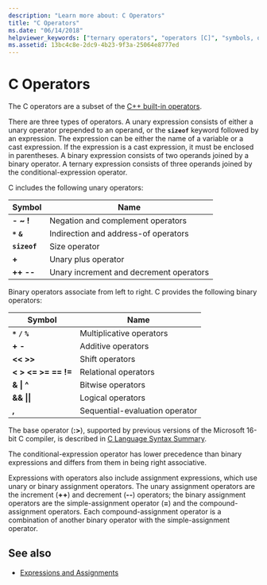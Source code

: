 ```yaml
---
description: "Learn more about: C Operators"
title: "C Operators"
ms.date: "06/14/2018"
helpviewer_keywords: ["ternary operators", "operators [C]", "symbols, operators", "binary operators", "associativity of operators", "binary data, binary expressions"]
ms.assetid: 13bc4c8e-2dc9-4b23-9f3a-25064e8777ed
---
```

# C Operators

The C operators are a subset of the [C++ built-in operators](../cpp/cpp-built-in-operators-precedence-and-associativity.md).

There are three types of operators. A unary expression consists of either a unary operator prepended to an operand, or the **`sizeof`** keyword followed by an expression. The expression can be either the name of a variable or a cast expression. If the expression is a cast expression, it must be enclosed in parentheses. A binary expression consists of two operands joined by a binary operator. A ternary expression consists of three operands joined by the conditional-expression operator.

C includes the following unary operators:

|Symbol|Name|
|------------|----------|
|**-** **~** **!**|Negation and complement operators|
|**`*`** **`&`**|Indirection and address-of operators|
|**`sizeof`**|Size operator|
|**+**|Unary plus operator|
|**++** **--**|Unary increment and decrement operators|

Binary operators associate from left to right. C provides the following binary operators:

|Symbol|Name|
|------------|----------|
|**`*`** **`/`** **`%`**|Multiplicative operators|
|**+** **-**|Additive operators|
|**\<\<** **>>**|Shift operators|
|**\<** **>** **\<=** **>=** **==** **!=**|Relational operators|
|**&** **\|** **^**|Bitwise operators|
|**&&** **\|\|**|Logical operators|
|**,**|Sequential-evaluation operator|

The base operator (**:>**), supported by previous versions of the Microsoft 16-bit C compiler, is described in [C Language Syntax Summary](../c-language/c-language-syntax-summary.md).

The conditional-expression operator has lower precedence than binary expressions and differs from them in being right associative.

Expressions with operators also include assignment expressions, which use unary or binary assignment operators. The unary assignment operators are the increment (**++**) and decrement (**--**) operators; the binary assignment operators are the simple-assignment operator (**=**) and the compound-assignment operators. Each compound-assignment operator is a combination of another binary operator with the simple-assignment operator.

## See also

- [Expressions and Assignments](../c-language/expressions-and-assignments.md)
